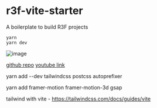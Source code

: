 # r3f-vite-starter
A boilerplate to build R3F projects

```
yarn
yarn dev
```


![image](https://user-images.githubusercontent.com/6551176/221732091-23ee52cb-4150-42fa-b998-43628d7a6b0d.png)

[github repo](https://github.com/wass08/r3f-vite-starter.git)
[youtube link]()

yarn add --dev tailwindcss postcss autoprefixer

yarn add framer-motion framer-motion-3d gsap

tailwind with vite - https://tailwindcss.com/docs/guides/vite